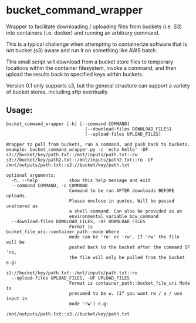 # bucket_command_wrapper
Wrapper to facilitate downloading / uploading files from buckets (i.e. S3) into containers (i.e. docker) and running an arbitrary command.

This is a typical challenge when attempting to containerize software that is not bucket (s3) aware and run it on something like AWS batch.

This small script will download from a bucket store files to temporary locations within the container filesystem, invoke a command,
and then upload the results back to specified keys within buckets. 

Version 0.1 only supports s3, but the general structure can support a variety of bucket stores, including sftp eventually.

## Usage:
```
bucket_command_wrapper [-h] [--command COMMAND]
                              [--download-files DOWNLOAD_FILES]
                              [--upload-files UPLOAD_FILES]

Wrapper to pull from buckets, run a command, and push back to buckets.
example: bucket_command_wrapper.py -c 'echo hello' -DF
s3://bucket/key/path.txt::/mnt/inputs/path.txt::rw
s3://bucket/key/path2.txt::/mnt/inputs/path2.txt::ro -UF
/mnt/outputs/path.txt::s3://bucket/key/path.txt

optional arguments:
  -h, --help            show this help message and exit
  --command COMMAND, -c COMMAND
                        Command to be run AFTER downloads BEFORE uploads.
                        Please enclose in quotes. Will be passed unaltered as
                        a shell command. Can also be provided as an
                        environmental variable bcw_command
  --download-files DOWNLOAD_FILES, -DF DOWNLOAD_FILES
                        Format is bucket_file_uri::container_path::mode Where
                        mode can be 'ro' or 'rw'. If 'rw' the file will be
                        pushed back to the bucket after the command IF 'ro,
                        the file will only be pulled from the bucket e.g:
                        s3://bucket/key/path.txt::/mnt/inputs/path.txt::ro
  --upload-files UPLOAD_FILES, -UF UPLOAD_FILES
                        Format is container_path::bucket_file_uri Mode is
                        presumed to be w. (If you want rw / a / use input in
                        mode 'rw') e.g:
                        /mnt/outputs/path.txt::s3://bucket/key/path.txt
```
